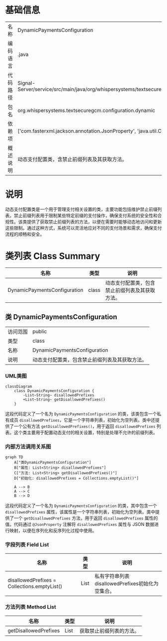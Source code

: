 # 基础信息

|      |      |
|------|------|
| 名称 | DynamicPaymentsConfiguration |
| 编码语言 | .java |
| 代码路径 | Signal-Server/service/src/main/java/org/whispersystems/textsecuregcm/configuration/dynamic/DynamicPaymentsConfiguration.java |
| 包名 | org.whispersystems.textsecuregcm.configuration.dynamic |
| 依赖项 | ['com.fasterxml.jackson.annotation.JsonProperty', 'java.util.Collections', 'java.util.List'] |
| 概述说明 | 动态支付配置类，含禁止前缀列表及其获取方法。 |

# 说明

动态支付配置类是一个用于管理支付相关设置的类，主要功能包括维护禁止前缀列表。禁止前缀列表用于限制某些特定前缀的支付操作，确保支付系统的安全性和合规性。该类提供了获取禁止前缀列表的方法，以便在需要时能够动态地访问和更新这些限制。通过这种方式，系统可以灵活地应对不同的支付场景和需求，确保支付流程的顺畅和安全。

# 类列表 Class Summary

| 名称   | 类型  | 说明 |
|-------|------|-------------|
| DynamicPaymentsConfiguration | class | 动态支付配置类，包含禁止前缀列表及其获取方法。 |



## 类 DynamicPaymentsConfiguration

|      |      |
|------|------|
| 访问范围 | public |
| 类型 | class |
| 名称 | DynamicPaymentsConfiguration |
| 说明 | 动态支付配置类，包含禁止前缀列表及其获取方法。 |


### UML类图

```mermaid
classDiagram
    class DynamicPaymentsConfiguration {
        -List~String~ disallowedPrefixes
        +List~String~ getDisallowedPrefixes()
    }
```

这段代码定义了一个名为 `DynamicPaymentsConfiguration` 的类，该类包含一个私有成员 `disallowedPrefixes`，它是一个字符串列表，初始化为空列表。类中还提供了一个公有方法 `getDisallowedPrefixes()`，用于返回 `disallowedPrefixes` 列表。这个类主要用于配置动态支付的相关设置，特别是处理不允许的前缀列表。


### 内部方法调用关系图

```mermaid
graph TD
    A["类DynamicPaymentsConfiguration"]
    B["属性: List<String> disallowedPrefixes"]
    C["方法: List<String> getDisallowedPrefixes()"]
    D["初始化: disallowedPrefixes = Collections.emptyList()"]

    A --> B
    A --> C
    B --> D
```

这段代码定义了一个名为 `DynamicPaymentsConfiguration` 的类，其中包含一个 `disallowedPrefixes` 属性，该属性是一个字符串列表，初始化为空列表。类中提供了一个 `getDisallowedPrefixes` 方法，用于返回 `disallowedPrefixes` 属性的值。代码通过 `@JsonProperty` 注解将 `disallowedPrefixes` 属性与 JSON 数据进行映射，以便在序列化和反序列化过程中使用。

### 字段列表 Field List

| 名称  | 类型  | 说明 |
|-------|-------|------|
| disallowedPrefixes = Collections.emptyList() | List<String> | 私有字符串列表disallowedPrefixes初始化为空集合。 |

### 方法列表 Method List

| 名称  | 类型  | 说明 |
|-------|-------|------|
| getDisallowedPrefixes | List<String> | 获取禁止前缀列表的方法。 |




